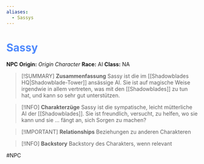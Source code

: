 ```yaml
---
aliases:
  - Sassys
---
```

# <font color = 4d88fd>Sassy</font>

**NPC**
**Origin:** *Origin Character* 
**Race:** AI
**Class:** NA

>[!SUMMARY] **Zusammenfassung**
>Sassy ist die im [[Shadowblades HQ|Shadowblade-Tower]] ansässige AI. Sie ist auf magische Weise irgendwie in allem vertreten, was mit den [[Shadowblades]] zu tun hat, und kann so sehr gut unterstützen. 

>[!INFO] **Charakterzüge**
>Sassy ist die sympatische, leicht mütterliche AI der [[Shadowblades]]. Sie ist freundlich, versucht, zu helfen, wo sie kann und sie ... fängt an, sich Sorgen zu machen?

>[!IMPORTANT] **Relationships**
>Beziehungen zu anderen Charakteren

>[!INFO] **Backstory**
>Backstory des Charakters, wenn relevant

#NPC